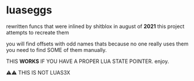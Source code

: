 # luaseggs

rewritten funcs that were inlined by shitblox in august of **2021** this project attempts to recreate them

you will find offsets with odd names thats because no one really uses them you need to find SOME of them manually.

THIS **WORKS** IF YOU HAVE A PROPER LUA STATE POINTER. enjoy. 

⚠⚠  THIS IS NOT LUAS3X
